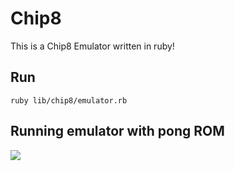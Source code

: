 # Chip8

This is a Chip8 Emulator written in ruby!

## Run
``` ruby lib/chip8/emulator.rb ```

## Running emulator with pong ROM
![](images/pong_chip8_example.png)
